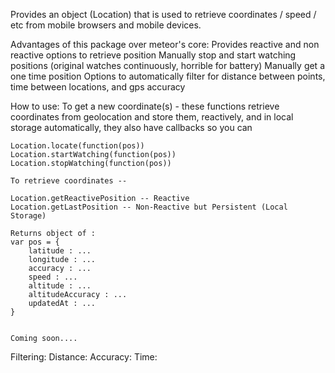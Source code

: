 Provides an object (Location) that is used to retrieve coordinates / speed / etc from mobile browsers and mobile devices.

Advantages of this package over meteor's core:
    Provides reactive and non reactive options to retrieve position
    Manually stop and start watching positions (original watches continuously, horrible for battery)
    Manually get a one time position
    Options to automatically filter for distance between points, time between locations, and gps accuracy

How to use:
    To get a new coordinate(s) - these functions retrieve coordinates from geolocation and store them, reactively, and in local storage automatically, they also have callbacks so you can

    Location.locate(function(pos))
    Location.startWatching(function(pos))
    Location.stopWatching(function(pos))

    To retrieve coordinates --

    Location.getReactivePosition -- Reactive
    Location.getLastPosition -- Non-Reactive but Persistent (Local Storage)

    Returns object of :
    var pos = {
        latitude : ...
        longitude : ...
        accuracy : ...
        speed : ...
        altitude : ...
        altitudeAccuracy : ...
        updatedAt : ...
    }


    Coming soon....

Filtering:
    Distance:
    Accuracy:
    Time:
